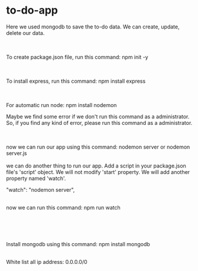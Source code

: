 # to-do-app

Here we used mongodb to save the to-do data.
We can create, update, delete our data.

<br><br>
To create package.json file, run this command:
npm init -y

<br><br>
To install express, run this command:
npm install express

<br><br>
For automatic run node:
npm install nodemon

Maybe we find some error if we don't run this command as a administrator. 
So, if you find any kind of error, please run this command as a administrator.

<br><br>
now we can run our app using this command:
nodemon server or nodemon server.js
<br><br>
we can do another thing to run our app.
Add a script in your package.json file's 'script' object.
We will not modify 'start' property. We will add another property named 'watch'.

"watch": "nodemon server",
<br><br>


now we can run this command:
npm run watch

<br><br>
<br><br>
Install mongodb using this command:
npm install mongodb

<br>
White list all ip address: 0.0.0.0/0